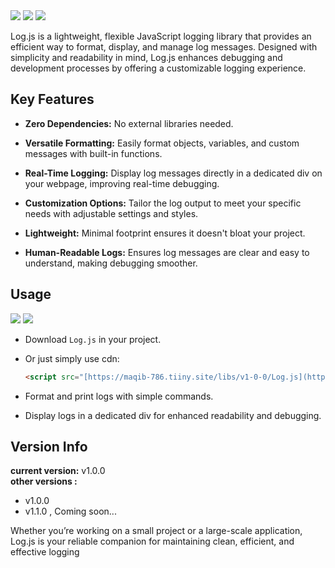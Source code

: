 <img src="https://maqib-786.tiiny.site/uploads/LogJS-logo.jpg">
<a href="LogJS.zip" download="LogJS.zip"><img src="https://img.shields.io/badge/Download-Log.js-3d84ff?logo=github"/></a>
<a href="https://maqib-786.tiiny.site/uploads/libs/v1-0-0/Log.js"><img src="https://img.shields.io/badge/tiiny.host-Log.js-b64ad8?logo=github"/></a> 

Log.js is a lightweight, flexible JavaScript logging library that provides an efficient way to format, display, and manage log messages. Designed with simplicity and readability in mind, Log.js enhances debugging and development processes by offering a customizable logging experience.

## Key Features
- **Zero Dependencies:** No external libraries needed.

- **Versatile Formatting:** Easily format objects, variables, and custom messages with built-in functions.

- **Real-Time Logging:** Display log messages directly in a dedicated div on your webpage, improving real-time debugging.

- **Customization Options:** Tailor the log output to meet your specific needs with adjustable settings and styles.

- **Lightweight:** Minimal footprint ensures it doesn't bloat your project.

- **Human-Readable Logs:** Ensures log messages are clear and easy to understand, making debugging smoother.

## Usage

<a href="LogJS.zip" download="LogJS.zip"><img src="https://img.shields.io/badge/Download-Log.js-3d84ff?logo=github"/></a>
<a href="https://maqib-786.tiiny.site/uploads/libs/v1-0-0/Log.js"><img src="https://img.shields.io/badge/tiiny.host-Log.js-b64ad8?logo=github"/></a>

- Download `Log.js` in your project.

- Or just simply use cdn:
  ```html
  <script src="[https://maqib-786.tiiny.site/libs/v1-0-0/Log.js](https://maqib-786.tiiny.site/uploads/libs/v1-0-0/Log.js)" crossorigin="anonymous"></script>
  ```
 
- Format and print logs with simple commands.

- Display logs in a dedicated div for enhanced readability and debugging.

## Version Info
**current version:** v1.0.0 <br>
**other versions :**
- v1.0.0
- v1.1.0 , Coming soon...

Whether you’re working on a small project or a large-scale application, Log.js is your reliable companion for maintaining clean, efficient, and effective logging
